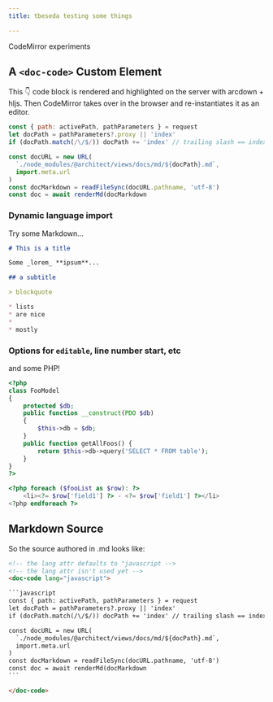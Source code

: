 ```yaml
---
title: tbeseda testing some things

---
```


CodeMirror experiments

## A `<doc-code>` Custom Element

This 👇 code block is rendered and highlighted on the server with arcdown + hljs.
Then CodeMirror takes over in the browser and re-instantiates it as an editor.

<doc-code>

```javascript
const { path: activePath, pathParameters } = request
let docPath = pathParameters?.proxy || 'index'
if (docPath.match(/\/$/)) docPath += 'index' // trailing slash == index.md file

const docURL = new URL(
  `./node_modules/@architect/views/docs/md/${docPath}.md`,
  import.meta.url
)
const docMarkdown = readFileSync(docURL.pathname, 'utf-8')
const doc = await renderMd(docMarkdown
```

</doc-code>

### Dynamic language import

Try some Markdown...

<!-- the lang attr isn't used yet -->
<doc-code lang="markdown">

```markdown
# This is a title

Some _lorem_ **ipsum**...

## a subtitle

> blockquote

* lists
* are nice
* 
* mostly
```

</doc-code>

### Options for `editable`, line number start, etc

and some PHP!

<!-- active-lines isn't working yet -->
<doc-code lang="php" line-start=15 active-lines="9-11" editable>

```php
<?php
class FooModel
{
    protected $db;
    public function __construct(PDO $db)
    {
        $this->db = $db;
    }
    public function getAllFoos() {
        return $this->db->query('SELECT * FROM table');
    }
}
?>

<?php foreach ($fooList as $row): ?>
    <li><?= $row['field1'] ?> - <?= $row['field1'] ?></li>
<?php endforeach ?>
```

</doc-code>

## Markdown Source

So the source authored in .md looks like:

````html
<!-- the lang attr defaults to "javascript -->
<!-- the lang attr isn't used yet -->
<doc-code lang="javascript">

```javascript
const { path: activePath, pathParameters } = request
let docPath = pathParameters?.proxy || 'index'
if (docPath.match(/\/$/)) docPath += 'index' // trailing slash == index.md file

const docURL = new URL(
  `./node_modules/@architect/views/docs/md/${docPath}.md`,
  import.meta.url
)
const docMarkdown = readFileSync(docURL.pathname, 'utf-8')
const doc = await renderMd(docMarkdown
```

</doc-code>
````
